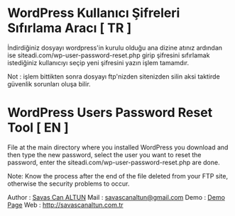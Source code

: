 WordPress Kullanıcı Şifreleri Sıfırlama Aracı [ TR ]
====================================

İndirdiğiniz dosyayı wordpress'in kurulu olduğu ana dizine atınız ardından ise siteadi.com/wp-user-password-reset.php girip şifresini sıfırlamak istediğiniz kullanıcıyı seçip yeni şifresini yazın işlem tamamdır.

Not : işlem bittikten sonra dosyayı ftp'nizden sitenizden silin aksi taktirde güvenlik sorunları oluşa bilir.


WordPress Users Password Reset Tool [ EN ]
====================================

File at the main directory where you installed WordPress you download and then type the new password, select the user you want to reset the password, enter the siteadi.com/wp-user-password-reset.php are done. 

Note: Know the process after the end of the file deleted from your FTP site, otherwise the security problems to occur.

Author : [Savas Can ALTUN](http://savascanaltun.com.tr/)
Mail : savascanaltun@gmail.com
Demo : [Demo Page](http://savascanaltun.com.tr/app/php/sTextToSound/)
Web : http://savascanaltun.com.tr


